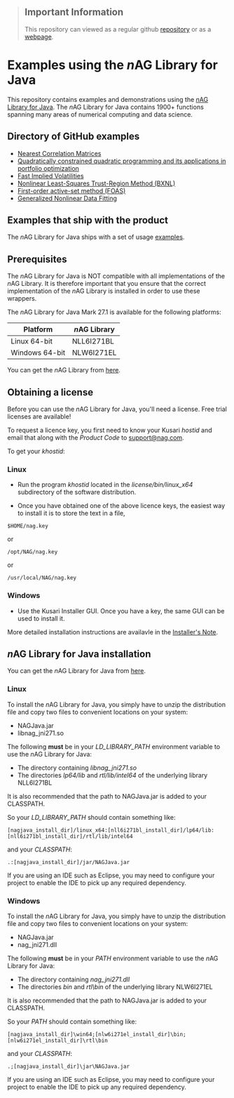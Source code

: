 > ## Important Information
> This repository can viewed as a regular github [repository](https://github.com/numericalalgorithmsgroup/NAGJavaExamples/) or as a [webpage](https://numericalalgorithmsgroup.github.io/NAGJavaExamples/).

# Examples using the *n*AG Library for Java

This repository contains examples and demonstrations using the [*n*AG Library for Java](https://www.nag.com/content/nag-library-for-java).  The *n*AG Library for Java contains 1900+ functions spanning many areas of numerical computing and data science.

## Directory of GitHub examples

* [Nearest Correlation Matrices](./nearest_correlation_matrices)
* [Quadratically constrained quadratic programming and its applications in portfolio optimization](./QCQP)
* [Fast Implied Volatilities](./opt_imp_vol)
* [Nonlinear Least-Squares Trust-Region Method (BXNL)](./BXNL)
* [First-order active-set method (FOAS)](./FOAS)
* [Generalized Nonlinear Data Fitting](./NLDF)

## Examples that ship with the product

The *n*AG Library for Java ships with a set of usage [examples](https://github.com/numericalalgorithmsgroup/NAGJavaExamples/tree/main/simple_examples).

## Prerequisites

The *n*AG Library for Java is NOT compatible with all implementations of the *n*AG Library. It is therefore important that you ensure that the correct implementation of the *n*AG Library is installed in order to use these wrappers.

The *n*AG Library for Java Mark 27.1 is available for the following platforms:

| Platform | *n*AG Library |
| --- | --- |
| Linux 64-bit | NLL6I271BL |
| Windows 64-bit | NLW6I271EL |

You can get the *n*AG Library from [here](https://www.nag.com/content/nag-library).

## Obtaining a license

Before you can use the *n*AG Library for Java, you'll need a license. Free trial licenses are available!

To request a licence key, you first need to know your Kusari *hostid* and email that along with the *Product Code* to [support@nag.com](mailto:support@nag.com).

To get your *khostid*:

### Linux

* Run the program *khostid* located in the *license/bin/linux_x64* subdirectory of the software distribution.

* Once you have obtained one of the above licence keys, the easiest way to install it is to store the text in a file,
```
$HOME/nag.key
```
or
```
/opt/NAG/nag.key
```
or
```
/usr/local/NAG/nag.key
```

### Windows

* Use the Kusari Installer GUI. Once you have a key, the same GUI can be used to install it.

More detailed installation instructions are availavle in the [Installer's Note](https://www.nag.com/content/nag-library-mark-27).

## *n*AG Library for Java installation

You can get the *n*AG Library for Java from [here](https://www.nag.com/content/nag-library-java-download).

### Linux

To install the *n*AG Library for Java, you simply have to unzip the distribution file and copy two files to convenient locations on your system:

* NAGJava.jar
* libnag_jni271.so

The following **must** be in your *LD_LIBRARY_PATH* environment variable to use the *n*AG Library for Java:

* The directory containing *libnag_jni271.so*
* The directories *lp64/lib* and *rtl/lib/intel64* of the underlying library NLL6I271BL

It is also recommended that the path to NAGJava.jar is added to your CLASSPATH.

So your *LD_LIBRARY_PATH* should contain something like:

```
[nagjava_install_dir]/linux_x64:[nll6i271bl_install_dir]/lp64/lib:[nll6i271bl_install_dir]/rtl/lib/intel64
```

and your *CLASSPATH*:

```
.:[nagjava_install_dir]/jar/NAGJava.jar
```

If you are using an IDE such as Eclipse, you may need to configure your project to enable the IDE to pick up any required dependency.

### Windows

To install the *n*AG Library for Java, you simply have to unzip the distribution file and copy two files to convenient locations on your system:

* NAGJava.jar
* nag_jni271.dll

The following **must** be in your *PATH* environment variable to use the *n*AG Library for Java:

* The directory containing *nag_jni271.dll*
* The directories *bin* and *rtl\bin* of the underlying library NLW6I271EL

It is also recommended that the path to NAGJava.jar is added to your CLASSPATH.

So your *PATH* should contain something like:

```
[nagjava_install_dir]\win64;[nlw6i271el_install_dir]\bin;[nlw6i271el_install_dir]\rtl\bin
```

and your *CLASSPATH*:

```
.;[nagjava_install_dir]\jar\NAGJava.jar
```

If you are using an IDE such as Eclipse, you may need to configure your project to enable the IDE to pick up any required dependency.

